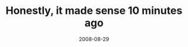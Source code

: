 ---
layout: base.njk
title : 'Honestly, it made sense 10 minutes ago' 
view_title : 'Honestly, it made sense 10 minutes ago' 
year : '2008' 
date : '2008-08-29' 
img_file : '/drawing/honestlyitmadesense10minutesago.jpg' 
html_file : 'honestlyitmadesense10minutesago' 
next_html : 'isitdead.html' 
year_order : '386' 
permalink : "title/{{html_file}}.html"
---